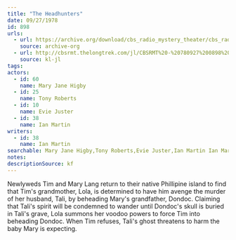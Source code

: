 ```yaml
---
title: "The Headhunters"
date: 09/27/1978
id: 898
urls: 
  - url: https://archive.org/download/cbs_radio_mystery_theater/cbs_radio_mystery_theater-0851-0900.zip/cbs_radio_mystery_theater-0851-0900%2Fcbsrmt_0898_the_head_hunters.mp3
    source: archive-org
  - url: http://cbsrmt.thelongtrek.com/jl/CBSRMT%20-%20780927%200898%20The%20Head%20Hunters_jl.mp3
    source: kl-jl
tags: 
actors:  
  - id: 60
    name: Mary Jane Higby  
  - id: 25
    name: Tony Roberts  
  - id: 10
    name: Evie Juster  
  - id: 38
    name: Ian Martin
writers:  
  - id: 38
    name: Ian Martin
searchable: Mary Jane Higby,Tony Roberts,Evie Juster,Ian Martin Ian Martin
notes: 
descriptionSource: kf
---
```

Newlyweds Tim and Mary Lang return to their native Phillipine island to find that Tim's grandmother, Lola, is determined to have him avenge the murder of her husband, Tali, by beheading Mary's grandfather, Dondoc. Claiming that Tali's spirit will be condemned to wander until Dondoc's skull is buried in Tali's grave, Lola summons her voodoo powers to force Tim into beheading Dondoc. When Tim refuses, Tali's ghost threatens to harm the baby Mary is expecting.